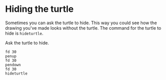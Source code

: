 # Hiding the turtle

Sometimes you can ask the turtle to hide. This way you could see how the drawing you've made looks without the turtle. The command for the turtle to hide is `hideturtle`.

Ask the turtle to hide.

```result
fd 30
penup
fd 30
pendown
fd 30
hideturtle
```